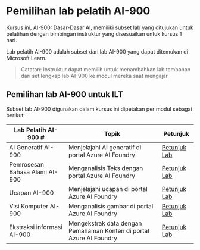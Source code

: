 # Pemilihan lab pelatih AI-900

Kursus ini, AI-900: Dasar-Dasar AI, memiliki subset lab yang ditujukan untuk pelatihan dengan bimbingan instruktur yang disesuaikan untuk kursus 1 hari.

Lab pelatih AI-900 adalah subset dari lab AI-900 yang dapat ditemukan di Microsoft Learn.

> Catatan: Instruktur dapat memilih untuk menambahkan lab tambahan dari set lengkap lab AI-900 ke modul mereka saat mengajar.

## Pemilihan lab AI-900 untuk ILT

Subset lab AI-900 digunakan dalam kursus ini dipetakan per modul sebagai berikut: 

| Lab Pelatih AI-900 # | Topik | Petunjuk |
| --- | --- | --- |
| AI Generatif AI-900 | Menjelajahi AI generatif di portal Azure AI Foundry | [Petunjuk Lab](https://go.microsoft.com/fwlink/?linkid=2249955) |
| Pemrosesan Bahasa Alami AI-900 | Menganalisis Teks dengan portal Azure AI Foundry | [Petunjuk Lab](https://go.microsoft.com/fwlink/?linkid=2250314) |
| Ucapan AI-900 | Menjelajahi ucapan di portal Azure AI Foundry | [Petunjuk Lab](https://go.microsoft.com/fwlink/?linkid=2250148) |
| Visi Komputer AI-900 | Menganalisis gambar di portal Azure AI Foundry | [Petunjuk Lab](https://go.microsoft.com/fwlink/?linkid=2250145) |
| Ekstraksi informasi AI-900 | Mengekstrak data dengan Pemahaman Konten di portal Azure AI Foundry | [Petunjuk Lab](https://go.microsoft.com/fwlink/?linkid=2320420) |



